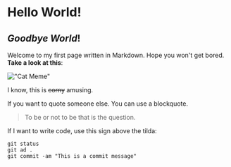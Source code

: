 # Hello World!
## ***Goodbye World***!

Welcome to my first page written in Markdown. Hope you won't get bored. **Take a look at this**:

!["Cat Meme"](https://www.rd.com/wp-content/uploads/2020/07/16_I-just-sold-the-dog-Final.jpg?w=1414)

I know, this is ~~corny~~ amusing.

If you want to quote someone else. You can use a blockquote.
>To be or not to be that is the question.

If I want to write code, use this sign above the tilda:

```
git status
git ad .
git commit -am "This is a commit message"
```
